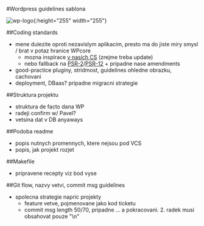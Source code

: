 #Wordpress guidelines sablona

![wp-logo](https://s.w.org/style/images/about/WordPress-logotype-wmark.png){:height="255" width="255"}

##Coding standards
- mene dulezite oproti nezavislym aplikacim, presto ma do jiste miry smysl / brat v potaz hranice WPcore
    - mozna inspirace [v nasich CS](https://argo22.atlassian.net/wiki/spaces/ROAS/pages/459276350/PHP+Coding+Standards) (zrejme treba update)
    - nebo fallback na [PSR-2](https://github.com/php-fig/fig-standards/blob/master/accepted/PSR-2-coding-style-guide.md)/[PSR-12](https://github.com/php-fig/fig-standards/blob/master/accepted/PSR-12-extended-coding-style-guide.md) + pripadne nase amendments
- good-practice pluginy, stridmost, guidelines ohledne obrazku, cachovani
- deployment, DBaas? pripadne migracni strategie

##Struktura projektu
- struktura de facto dana WP
- radeji confirm w/ Pavel?
- vetsina dat v DB anyaways

##Podoba readme
- popis nutnych promennych, ktere nejsou pod VCS
- popis, jak projekt rozjet

##Makefile
- pripravene recepty viz bod vyse

##Git flow, nazvy vetvi, commit msg guidelines
- spolecna strategie napric projekty
    - feature vetve, pojmenovane jako kod ticketu
    - commit msg length 50/70, pripadne ... a pokracovani. 2. radek musi obsahovat pouze "\n"
